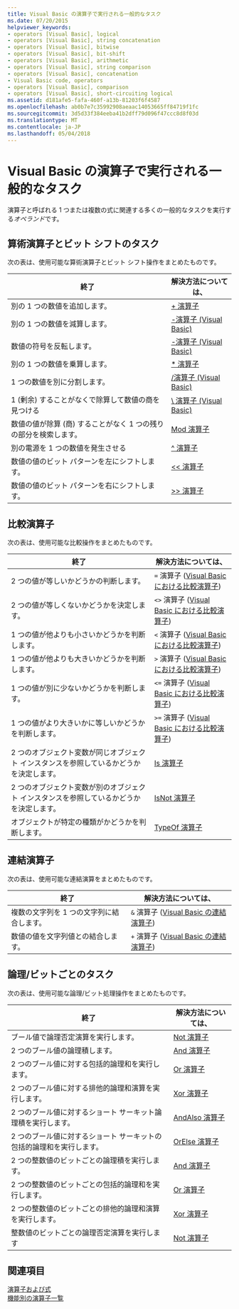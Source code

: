 ```yaml
---
title: Visual Basic の演算子で実行される一般的なタスク
ms.date: 07/20/2015
helpviewer_keywords:
- operators [Visual Basic], logical
- operators [Visual Basic], string concatenation
- operators [Visual Basic], bitwise
- operators [Visual Basic], bit-shift
- operators [Visual Basic], arithmetic
- operators [Visual Basic], string comparison
- operators [Visual Basic], concatenation
- Visual Basic code, operators
- operators [Visual Basic], comparison
- operators [Visual Basic], short-circuiting logical
ms.assetid: d181afe5-fafa-460f-a13b-81203f6f4587
ms.openlocfilehash: ab0b7e7c35992908aeaac14053665ff84719f1fc
ms.sourcegitcommit: 3d5d33f384eeba41b2dff79d096f47ccc8d8f03d
ms.translationtype: MT
ms.contentlocale: ja-JP
ms.lasthandoff: 05/04/2018
---
```

# <a name="common-tasks-performed-with-visual-basic-operators"></a>Visual Basic の演算子で実行される一般的なタスク
演算子と呼ばれる 1 つまたは複数の式に関連する多くの一般的なタスクを実行する*オペランド*です。  
  
## <a name="arithmetic-and-bit-shift-tasks"></a>算術演算子とビット シフトのタスク  
 次の表は、使用可能な算術演算子とビット シフト操作をまとめたものです。  
  
|終了|解決方法については、|  
|---|---|  
|別の 1 つの数値を追加します。|[+ 演算子](../../../../visual-basic/language-reference/operators/addition-operator.md)|  
|別の 1 つの数値を減算します。|[-演算子 (Visual Basic)](../../../../visual-basic/language-reference/operators/subtraction-operator.md)|  
|数値の符号を反転します。|[-演算子 (Visual Basic)](../../../../visual-basic/language-reference/operators/subtraction-operator.md)|  
|別の 1 つの数値を乗算します。|[* 演算子](../../../../visual-basic/language-reference/operators/multiplication-operator.md)|  
|1 つの数値を別に分割します。|[/演算子 (Visual Basic)](../../../../visual-basic/language-reference/operators/floating-point-division-operator.md)|  
|1 (剰余) することがなくで除算して数値の商を見つける|[\ 演算子 (Visual Basic)](../../../../visual-basic/language-reference/operators/integer-division-operator.md)|  
|数値の値が除算 (商) することがなく 1 つの残りの部分を検索します。|[Mod 演算子](../../../../visual-basic/language-reference/operators/mod-operator.md)|  
|別の電源を 1 つの数値を発生させる|[^ 演算子](../../../../visual-basic/language-reference/operators/exponentiation-operator.md)|  
|数値の値のビット パターンを左にシフトします。|[<\< 演算子](../../../../visual-basic/language-reference/operators/left-shift-operator.md)|  
|数値の値のビット パターンを右にシフトします。|[>> 演算子](../../../../visual-basic/language-reference/operators/right-shift-operator.md)|  
  
## <a name="comparison-tasks"></a>比較演算子  
 次の表は、使用可能な比較操作をまとめたものです。  
  
|終了|解決方法については、|  
|---|---|  
|2 つの値が等しいかどうかの判断します。|`=` 演算子 ([Visual Basic における比較演算子](../../../../visual-basic/programming-guide/language-features/operators-and-expressions/comparison-operators.md))|  
|2 つの値が等しくないかどうかを決定します。|`<>` 演算子 ([Visual Basic における比較演算子](../../../../visual-basic/programming-guide/language-features/operators-and-expressions/comparison-operators.md))|  
|1 つの値が他よりも小さいかどうかを判断します。|`<` 演算子 ([Visual Basic における比較演算子](../../../../visual-basic/programming-guide/language-features/operators-and-expressions/comparison-operators.md))|  
|1 つの値が他よりも大きいかどうかを判断します。|`>` 演算子 ([Visual Basic における比較演算子](../../../../visual-basic/programming-guide/language-features/operators-and-expressions/comparison-operators.md))|  
|1 つの値が別に少ないかどうかを判断します。|`<=` 演算子 ([Visual Basic における比較演算子](../../../../visual-basic/programming-guide/language-features/operators-and-expressions/comparison-operators.md))|  
|1 つの値がより大きいかに等しいかどうかを判断します。|`>=` 演算子 ([Visual Basic における比較演算子](../../../../visual-basic/programming-guide/language-features/operators-and-expressions/comparison-operators.md))|  
|2 つのオブジェクト変数が同じオブジェクト インスタンスを参照しているかどうかを決定します。|[Is 演算子](../../../../visual-basic/language-reference/operators/is-operator.md)|  
|2 つのオブジェクト変数が別のオブジェクト インスタンスを参照しているかどうかを決定します。|[IsNot 演算子](../../../../visual-basic/language-reference/operators/isnot-operator.md)|  
|オブジェクトが特定の種類がかどうかを判断します。|[TypeOf 演算子](../../../../visual-basic/language-reference/operators/typeof-operator.md)|  
  
## <a name="concatenation-tasks"></a>連結演算子  
 次の表は、使用可能な連結演算をまとめたものです。  
  
|終了|解決方法については、|  
|---|---|  
|複数の文字列を 1 つの文字列に結合します。|`&` 演算子 ([Visual Basic の連結演算子](../../../../visual-basic/programming-guide/language-features/operators-and-expressions/concatenation-operators.md))|  
|数値の値を文字列値との結合します。|`+` 演算子 ([Visual Basic の連結演算子](../../../../visual-basic/programming-guide/language-features/operators-and-expressions/concatenation-operators.md))|  
  
## <a name="logical-and-bitwise-tasks"></a>論理/ビットごとのタスク  
 次の表は、使用可能な論理/ビット処理操作をまとめたものです。  
  
|終了|解決方法については、|  
|---|---|  
|ブール値で論理否定演算を実行します。|[Not 演算子](../../../../visual-basic/language-reference/operators/not-operator.md)|  
|2 つのブール値の論理積します。|[And 演算子](../../../../visual-basic/language-reference/operators/and-operator.md)|  
|2 つのブール値に対する包括的論理和を実行します。|[Or 演算子](../../../../visual-basic/language-reference/operators/or-operator.md)|  
|2 つのブール値に対する排他的論理和演算を実行します。|[Xor 演算子](../../../../visual-basic/language-reference/operators/xor-operator.md)|  
|2 つのブール値に対するショート サーキット論理積を実行します。|[AndAlso 演算子](../../../../visual-basic/language-reference/operators/andalso-operator.md)|  
|2 つのブール値に対するショート サーキットの包括的論理和を実行します。|[OrElse 演算子](../../../../visual-basic/language-reference/operators/orelse-operator.md)|  
|2 つの整数値のビットごとの論理積を実行します。|[And 演算子](../../../../visual-basic/language-reference/operators/and-operator.md)|  
|2 つの整数値のビットごとの包括的論理和を実行します。|[Or 演算子](../../../../visual-basic/language-reference/operators/or-operator.md)|  
|2 つの整数値のビットごとの排他的論理和演算を実行します。|[Xor 演算子](../../../../visual-basic/language-reference/operators/xor-operator.md)|  
|整数値のビットごとの論理否定演算を実行します|[Not 演算子](../../../../visual-basic/language-reference/operators/not-operator.md)|  
  
## <a name="see-also"></a>関連項目  
 [演算子および式](../../../../visual-basic/programming-guide/language-features/operators-and-expressions/index.md)  
 [機能別の演算子一覧](../../../../visual-basic/language-reference/operators/operators-listed-by-functionality.md)
